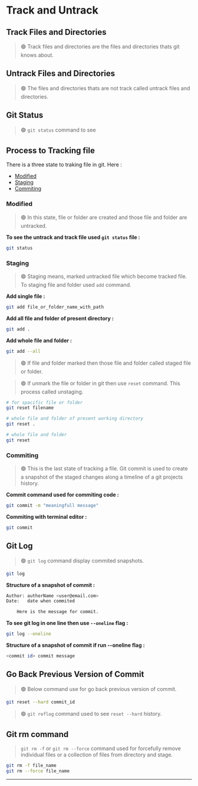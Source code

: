 Track and Untrack
=================

## Track Files and Directories

> 🟢 Track files and directories are the files and directories thats git knows about.

## Untrack Files and Directories

> 🟢 The files and directories thats are not track called untrack files and directories.

## Git Status

> 🟢 `git status` command to see 

## Process to Tracking file

There is a three state to traking file in git. Here : 

- [Modified](#modified)
- [Staging](#staging)
- [Commiting](#commiting)

### Modified

> 🟢 In this state, file or folder are created and those file and folder are untracked.

**To see the untrack and track file used `git status` file :**

```bash
git status
```


### Staging

> 🟢 Staging means, marked untracked file which become tracked file. To staging file and folder used `add` command.


**Add single file :**
```bash
git add file_or_folder_name_with_path
```

**Add all file and folder of present directory :**
```bash
git add .
```

**Add whole file and folder :**
```bash
git add --all
```

> 🟢 If file and folder marked then those file and folder called staged file or folder.

> 🟢 If unmark the file or folder in git then use `reset` command. This process called unstaging.

```bash
# for spacific file or folder
git reset filename

# whole file and folder of present working directory
git reset .

# whole file and folder
git reset 
```

### Commiting

> 🟢 This is the last state of tracking a file. Git commit is used to create a snapshot of the staged changes along a timeline of a git projects history.

**Commit command used for commiting code :**

```bash
git commit -m "meaningfull message"
```

**Commiting with terminal editor :**
```bash
git commit
```

## Git Log

> 🟢 `git log` command display commited snapshots. 

```bash
git log
```

**Structure of a snapshot of commit :**
```bash
Author: authorName <user@email.com>
Date:   date when commited

    Here is the message for commit.
```

**To see git log in one line then use `--oneline` flag :**
```bash
git log --oneline
```

**Structure of a snapshot of commit if run --oneline flag :**
```bash
<commit id> commit message
```

## Go Back Previous Version of Commit

> 🟢 Below command use for go back previous version of commit.

```bash
git reset --hard commit_id
```

> 🟢 `git reflog` command used to see `reset --hard` history.

## Git rm command

> `git rm -f` or `git rm --force` command used for forcefully remove individual files or a collection of files from directory and stage.

```bash
git rm -f file_name
git rm --force file_name
```


<hr />